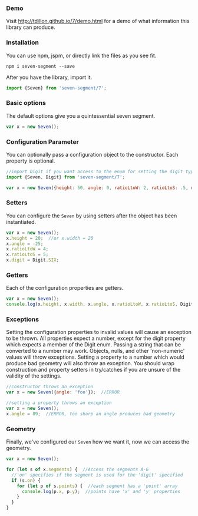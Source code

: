 ### Demo
Visit http://tdillon.github.io/7/demo.html for a demo of what information this library can produce.

### Installation
You can use npm, jspm, or directly link the files as you see fit.

```shell
npm i seven-segment --save
```

After you have the library, import it.

```javascript
import {Seven} from 'seven-segment/7';
```

### Basic options
The default options give you a quintessential seven segment.

```javascript
var x = new Seven();
```

### Configuration Parameter
You can optionally pass a configuration object to the constructor.  Each property is optional.

```javascript
//import Digit if you want access to the enum for setting the digit type.
import {Seven, Digit} from 'seven-segment/7';

var x = new Seven({height: 50, angle: 0, ratioLtoW: 2, ratioLtoS: .5, digit: Digit.TWO});
```

### Setters
You can configure the `Seven` by using setters after the object has been instantiated.

```javascript
var x = new Seven();
x.height = 20;  //or x.width = 20
x.angle = -25;
x.ratioLtoW = 4;
x.ratioLtoS = 5;
x.digit = Digit.SIX;
```

### Getters
Each of the configuration properties are getters.

```javascript
var x = new Seven();
console.log(x.height, x.width, x.angle, x.ratioLtoW, x.ratioLtoS, Digit[x.digit]);
```

### Exceptions
Setting the configuration properties to invalid values will cause an exception to be thrown.  All properties expect a number, except for the digit property which expects a member of the Digit enum.  Passing a string that can be converted to a number may work.  Objects, nulls, and other 'non-numeric' values will throw exceptions.  Setting a property to a number which would produce bad geometry will also throw an exception.  You should wrap construction and property setters in try/catches if you are unsure of the validity of the settings.

```javascript
//constructor throws an exception
var x = new Seven({angle: 'foo'});  //ERROR

//setting a property throws an exception
var x = new Seven();
x.angle = 89;  //ERROR, too sharp an angle produces bad geometry
```

### Geometry
Finally, we've configured our `Seven` how we want it, now we can access the geometry.

```javascript
var x = new Seven();

for (let s of x.segments) {  //Access the segments A-G
  //'on' specifies if the segment is used for the 'digit' specified
  if (s.on) {
    for (let p of s.points) {  //each segment has a 'point' array
      console.log(p.x, p.y);  //points have 'x' and 'y' properties
    }
  }
}
```
